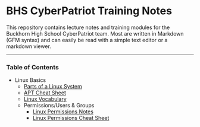 # BHS CyberPatriot Training Notes

This repository contains lecture notes and training modules for the Buckhorn High School CyberPatriot team. Most are written in Markdown (GFM syntax) and can easily be read with a simple text editor or a markdown viewer.

---

### Table of Contents

- Linux Basics
  - [Parts of a Linux System](https://github.com/bhscyberninjas/training-notes/blob/master/Lectures/Linux%20Basics/Parts%20of%20a%20Linux%20System.md)
  - [APT Cheat Sheet](https://github.com/bhscyberninjas/training-notes/blob/master/Lectures/Linux%20Basics/Package%20Management%20Cheat%20Sheet.md)
  - [Linux Vocabulary](https://github.com/bhscyberninjas/training-notes/blob/master/Lectures/Linux%20Basics/Linux%20Vocabulary.md)
  - Permissions/Users & Groups
    - [Linux Permissions Notes](https://github.com/bhscyberninjas/training-notes/blob/master/Lectures/Linux%20Basics/Linux%20Permissions.md)
    - [Linux Permissions Cheat Sheet](https://github.com/bhscyberninjas/training-notes/blob/master/Lectures/Linux%20Basics/Cheat-Sheets/Permissions.md)
